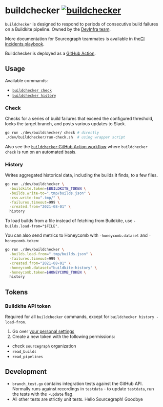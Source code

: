 # buildchecker [![buildchecker](https://github.com/sourcegraph/sourcegraph/actions/workflows/buildchecker.yml/badge.svg)](https://github.com/sourcegraph/sourcegraph/actions/workflows/buildchecker.yml)

`buildchecker` is designed to respond to periods of consecutive build failures on a Buildkite pipeline.
Owned by the [DevInfra team](https://handbook.sourcegraph.com/departments/engineering/teams/devinfra/).

More documentation for Sourcegraph teammates is available in the[CI incidents playbook](https://handbook.sourcegraph.com/departments/product-engineering/engineering/process/incidents/playbooks/ci#scenarios).

Buildchecker is deployed as a [GitHub Action](../../.github/workflows/buildchecker.yml).

## Usage

Available commands:

- [`buildchecker check`](#check)
- [`buildchecker history`](#history)

### Check

Checks for a series of build failures that exceed the configured threshold, locks the target branch, and posts various updates to Slack.

```sh
go run ./dev/buildchecker/ check # directly
./dev/buildchecker/run-check.sh  # using wrapper script
```

Also see the [`buildchecker` GitHub Action workflow](../../.github/workflows/buildchecker.yml) where `buildchecker check` is run on an automated basis.

### History

Writes aggregated historical data, including the builds it finds, to a few files.

```sh
go run ./dev/buildchecker \
  -buildkite.token=$BUILDKITE_TOKEN \
  -builds.write-to=".tmp/builds.json" \
  -csv.write-to=".tmp/" \
  -failures.timeout=999 \
  -created.from="2021-08-01" \
  history
```

To load builds from a file instead of fetching from Buildkite, use `-builds.load-from="$FILE"`.

You can also send metrics to Honeycomb with `-honeycomb.dataset` and `-honeycomb.token`:

```sh
go run ./dev/buildchecker \
  -builds.load-from=".tmp/builds.json" \
  -failures.timeout=999 \
  -created.from="2021-08-01" \
  -honeycomb.dataset="buildkite-history" \
  -honeycomb.token=$HONEYCOMB_TOKEN \
  history
```

## Tokens

### Buildkite API token

Required for all `buildchecker` commands, except for `buildchecker history -load-from`.

1. Go over [your personal settings](https://buildkite.com/user/api-access-tokens)
2. Create a new token with the following permissions:

- check `sourcegraph` organization
- `read_builds`
- `read_pipelines`

## Development

- `branch_test.go` contains integration tests against the GitHub API. Normally runs against recordings in `testdata` - to update `testdata`, run the tests with the `-update` flag.
- All other tests are strictly unit tests.
Hello Sourcegraph!
Goodbye
